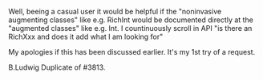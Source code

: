 Well, beeing a casual user it would be helpful if the "noninvasive augmenting classes" like e.g. RichInt would be documented directly at the "augmented classes" like e.g. Int.
I countinuously scroll in API "is there an RichXxx and does it add what I am looking for"

My apologies if this has been discussed earlier. It's my 1st try of a request.

B.Ludwig
Duplicate of #3813.
